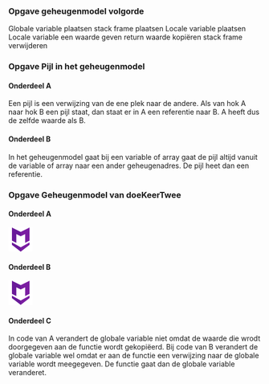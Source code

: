 ### Opgave geheugenmodel volgorde

Globale variable plaatsen
stack frame plaatsen
Locale variable plaatsen
Locale variable een waarde geven
return waarde kopiëren
stack frame verwijderen

### Opgave Pijl in het geheugenmodel

#### Onderdeel A
Een pijl is een verwijzing van de ene plek naar de andere. Als van hok A naar hok B een pijl staat, dan staat er in A een referentie naar B. A heeft dus de zelfde waarde als B.

#### Onderdeel B
In het geheugenmodel gaat bij een variable of array gaat de pijl altijd vanuit de variable of array naar een ander geheugenadres. De pijl heet dan een referentie.

### Opgave Geheugenmodel van doeKeerTwee

#### Onderdeel A
![stack and heep picture 1](https://github.com/adam-p/markdown-here/raw/master/src/common/images/icon48.png "Logo Title Text 1")

#### Onderdeel B
![stack and heep picture 2](https://github.com/adam-p/markdown-here/raw/master/src/common/images/icon48.png "Logo Title Text 1")

#### Onderdeel C
In code van A verandert de globale variable niet omdat de waarde die wrodt doorgegeven aan de functie wordt gekopiëerd. Bij code van B verandert de globale variable wel omdat er aan de functie een verwijzing naar de globale variable wordt meegegeven. De functie gaat dan de globale variable veranderet.
